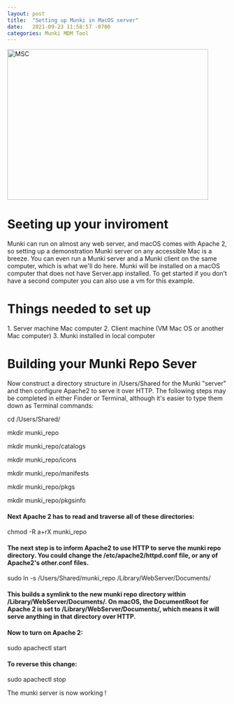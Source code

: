```yaml
---
layout: post
title:  "Setting up Munki in MacOS server"
date:   2021-09-23 11:58:57 -0700
categories: Munki MDM Tool
---
```


<img src="https://raw.githubusercontent.com/wiki/munki/munki/images/managed_software_center.png" alt="MSC" width="460" height="345">



<h1>Seeting up your inviroment</h1>
Munki can run on almost any web server, and macOS comes with Apache 2, so setting up a demonstration Munki server on any accessible Mac is a breeze. You can even run a Munki server and a Munki client on the same computer, which is what we'll do here. Munki will be installed on a macOS computer that does not have Server.app installed. To get started if you don’t have a second computer you can also use a vm for this example. 

<h1>Things needed to set up</h1>
1. Server machine Mac computer
2. Client machine (VM Mac OS or another Mac computer)
3. Munki installed in local computer

<h1>Building your Munki Repo Sever</h1>
Now construct a directory structure in /Users/Shared for the Munki "server" and then configure Apache2 to serve it over HTTP. The following steps may be completed in either Finder or Terminal, although it's easier to type them down as Terminal commands:

<p>cd /Users/Shared/</p>
<p>mkdir munki_repo</p>
<p>mkdir munki_repo/catalogs</p>
<p>mkdir munki_repo/icons</p>
<p>mkdir munki_repo/manifests</p>
<p>mkdir munki_repo/pkgs</p>
<p>mkdir munki_repo/pkgsinfo</p>

<h4>Next Apache 2 has to read and traverse all of these directories:</h4>
chmod -R a+rX munki_repo

<h4>The next step is to inform Apache2 to use HTTP to serve the munki repo directory. You could change the /etc/apache2/httpd.conf file, or any of Apache2's other.conf files.</h4>

sudo ln -s /Users/Shared/munki_repo /Library/WebServer/Documents/

<h4>This builds a symlink to the new munki repo directory within /Library/WebServer/Documents/. On macOS, the DocumentRoot for Apache 2 is set to /Library/WebServer/Documents/, which means it will serve anything in that directory over HTTP.</h4>

<h4>Now to turn on Apache 2:</h4>
sudo apachectl start

<h4>To reverse this change: </h4>
sudo apachectl stop

The munki server is now working !

